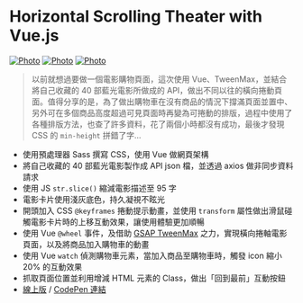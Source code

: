 # Horizontal Scrolling Theater with Vue.js

[![Photo](https://raw.githubusercontent.com/rayc2045/f2e-portfolio/master/13%20-%20%E7%94%A8%20Vue%20%E5%92%8C%20API%20%E5%81%9A%E4%B8%80%E5%80%8B%E6%A9%AB%E5%90%91%E6%8D%B2%E5%8B%95%E9%9B%BB%E5%BD%B1%E8%B3%BC%E7%89%A9%E9%A0%81%E9%9D%A2/img/%E8%9E%A2%E5%B9%95%E5%BF%AB%E7%85%A7%202020-03-27%20%E4%B8%8B%E5%8D%888.35.08.png)](https://dribbble.com/raychangdesign)
[![Photo](https://raw.githubusercontent.com/rayc2045/f2e-portfolio/master/13%20-%20%E7%94%A8%20Vue%20%E5%92%8C%20API%20%E5%81%9A%E4%B8%80%E5%80%8B%E6%A9%AB%E5%90%91%E6%8D%B2%E5%8B%95%E9%9B%BB%E5%BD%B1%E8%B3%BC%E7%89%A9%E9%A0%81%E9%9D%A2/img/%E8%9E%A2%E5%B9%95%E5%BF%AB%E7%85%A7%202020-03-27%20%E4%B8%8B%E5%8D%888.36.11.png)](https://dribbble.com/raychangdesign)
[![Photo](https://raw.githubusercontent.com/rayc2045/f2e-portfolio/master/13%20-%20%E7%94%A8%20Vue%20%E5%92%8C%20API%20%E5%81%9A%E4%B8%80%E5%80%8B%E6%A9%AB%E5%90%91%E6%8D%B2%E5%8B%95%E9%9B%BB%E5%BD%B1%E8%B3%BC%E7%89%A9%E9%A0%81%E9%9D%A2/img/%E8%9E%A2%E5%B9%95%E5%BF%AB%E7%85%A7%202020-03-29%20%E4%B8%8B%E5%8D%884.42.17.png)](https://dribbble.com/raychangdesign)

> 以前就想過要做一個電影購物頁面，這次使用 Vue、TweenMax，並結合將自己收藏的 40 部藍光電影所做成的 API，做出不同以往的橫向捲動頁面。值得分享的是，為了做出購物車在沒有商品的情況下撐滿頁面並置中、另外可在多個商品高度超過可見頁面時再變為可捲動的排版，過程中使用了各種排版方法，也查了許多資料，花了兩個小時都沒有成功，最後才發現 CSS 的 `min-height` 拼錯了字...

- 使用預處理器 Sass 撰寫 CSS，使用 Vue 做網頁架構
- 將自己收藏的 40 部藍光電影製作成 API json 檔，並透過 axios 做非同步資料請求
- 使用 JS `str.slice()` 縮減電影描述至 95 字
- 電影卡片使用淺灰底色，持久凝視不眩光
- 開頭加入 CSS `@keyframes` 捲動提示動畫，並使用 `transform` 屬性做出滑鼠碰觸電影卡片時的上移互動效果，讓使用體驗更加順暢
- 使用 Vue `@wheel` 事件，及借助 [GSAP TweenMax](https://greensock.com/tweenmax/) 之力，實現橫向捲軸電影頁面，以及將商品加入購物車的動畫
- 使用 Vue `watch` 偵測購物車元素，當加入商品至購物車時，觸發 icon 縮小 20% 的互動效果
- 抓取頁面位置並利用增減 HTML 元素的 Class，做出「回到最前」互動按鈕
- [線上版](https://rayc2045.github.io/horizontal-scrolling-theater/) / [CodePen 連結](https://codepen.io/rayc2045/full/OJVrMqJ)